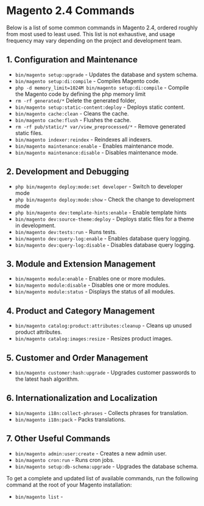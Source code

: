 # Magento 2.4 Commands

Below is a list of some common commands in Magento 2.4, ordered roughly from most used to least used. This list is not exhaustive, and usage frequency may vary depending on the project and development team.

## 1. Configuration and Maintenance

- `bin/magento setup:upgrade` - Updates the database and system schema.
- `bin/magento setup:di:compile` - Compiles Magento code.
- `php -d memory_limit=1024M bin/magento setup:di:compile` - Compile the Magento code by defining the php memory limit
- `rm -rf generated/*` Delete the generated folder,
- `bin/magento setup:static-content:deploy` - Deploys static content.
- `bin/magento cache:clean` - Cleans the cache.
- `bin/magento cache:flush` - Flushes the cache.
- `rm -rf pub/static/* var/view_preprocessed/*` - Remove generated static files.
- `bin/magento indexer:reindex` - Reindexes all indexers.
- `bin/magento maintenance:enable` - Enables maintenance mode.
- `bin/magento maintenance:disable` - Disables maintenance mode.

## 2. Development and Debugging

- `php bin/magento deploy:mode:set developer` - Switch to developer mode
- `php bin/magento deploy:mode:show` - Check the change to development mode
- `php bin/magento dev:template-hints:enable` - Enable template hints
- `bin/magento dev:source-theme:deploy` - Deploys static files for a theme in development.
- `bin/magento dev:tests:run` - Runs tests.
- `bin/magento dev:query-log:enable` - Enables database query logging.
- `bin/magento dev:query-log:disable` - Disables database query logging.

## 3. Module and Extension Management

- `bin/magento module:enable` - Enables one or more modules.
- `bin/magento module:disable` - Disables one or more modules.
- `bin/magento module:status` - Displays the status of all modules.

## 4. Product and Category Management

- `bin/magento catalog:product:attributes:cleanup` - Cleans up unused product attributes.
- `bin/magento catalog:images:resize` - Resizes product images.

## 5. Customer and Order Management

- `bin/magento customer:hash:upgrade` - Upgrades customer passwords to the latest hash algorithm.

## 6. Internationalization and Localization

- `bin/magento i18n:collect-phrases` - Collects phrases for translation.
- `bin/magento i18n:pack` - Packs translations.

## 7. Other Useful Commands

- `bin/magento admin:user:create` - Creates a new admin user.
- `bin/magento cron:run` - Runs cron jobs.
- `bin/magento setup:db-schema:upgrade` - Upgrades the database schema.

To get a complete and updated list of available commands, run the following command at the root of your Magento installation:

- `bin/magento list` -
